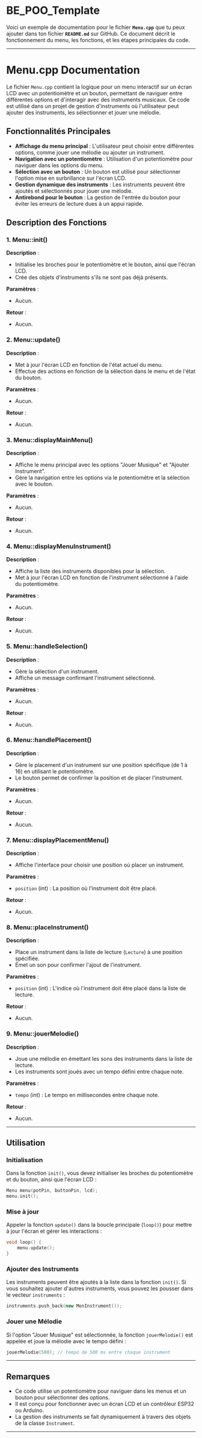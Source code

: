 # BE_POO_Template

Voici un exemple de documentation pour le fichier **`Menu.cpp`** que tu peux ajouter dans ton fichier **`README.md`** sur GitHub. Ce document décrit le fonctionnement du menu, les fonctions, et les étapes principales du code.

---

# Menu.cpp Documentation

Le fichier `Menu.cpp` contient la logique pour un menu interactif sur un écran LCD avec un potentiomètre et un bouton, permettant de naviguer entre différentes options et d'interagir avec des instruments musicaux. Ce code est utilisé dans un projet de gestion d'instruments où l'utilisateur peut ajouter des instruments, les sélectionner et jouer une mélodie. 

## Fonctionnalités Principales

- **Affichage du menu principal** : L'utilisateur peut choisir entre différentes options, comme jouer une mélodie ou ajouter un instrument.
- **Navigation avec un potentiomètre** : Utilisation d'un potentiomètre pour naviguer dans les options du menu.
- **Sélection avec un bouton** : Un bouton est utilisé pour sélectionner l'option mise en surbrillance sur l'écran LCD.
- **Gestion dynamique des instruments** : Les instruments peuvent être ajoutés et sélectionnés pour jouer une mélodie.
- **Antirebond pour le bouton** : La gestion de l'entrée du bouton pour éviter les erreurs de lecture dues à un appui rapide.

## Description des Fonctions

### 1. **Menu::init()**
   **Description** : 
   - Initialise les broches pour le potentiomètre et le bouton, ainsi que l'écran LCD.
   - Crée des objets d'instruments s'ils ne sont pas déjà présents.

   **Paramètres** :
   - Aucun.

   **Retour** :
   - Aucun.

### 2. **Menu::update()**
   **Description** :
   - Met à jour l'écran LCD en fonction de l'état actuel du menu.
   - Effectue des actions en fonction de la sélection dans le menu et de l'état du bouton.

   **Paramètres** :
   - Aucun.

   **Retour** :
   - Aucun.

### 3. **Menu::displayMainMenu()**
   **Description** :
   - Affiche le menu principal avec les options "Jouer Musique" et "Ajouter Instrument".
   - Gère la navigation entre les options via le potentiomètre et la sélection avec le bouton.

   **Paramètres** :
   - Aucun.

   **Retour** :
   - Aucun.

### 4. **Menu::displayMenuInstrument()**
   **Description** :
   - Affiche la liste des instruments disponibles pour la sélection.
   - Met à jour l'écran LCD en fonction de l'instrument sélectionné à l'aide du potentiomètre.

   **Paramètres** :
   - Aucun.

   **Retour** :
   - Aucun.

### 5. **Menu::handleSelection()**
   **Description** :
   - Gère la sélection d'un instrument.
   - Affiche un message confirmant l'instrument sélectionné.

   **Paramètres** :
   - Aucun.

   **Retour** :
   - Aucun.

### 6. **Menu::handlePlacement()**
   **Description** :
   - Gère le placement d'un instrument sur une position spécifique (de 1 à 16) en utilisant le potentiomètre.
   - Le bouton permet de confirmer la position et de placer l'instrument.

   **Paramètres** :
   - Aucun.

   **Retour** :
   - Aucun.

### 7. **Menu::displayPlacementMenu()**
   **Description** :
   - Affiche l'interface pour choisir une position où placer un instrument.

   **Paramètres** :
   - `position` (int) : La position où l'instrument doit être placé.

   **Retour** :
   - Aucun.

### 8. **Menu::placeInstrument()**
   **Description** :
   - Place un instrument dans la liste de lecture (`Lecture`) à une position spécifiée.
   - Émet un son pour confirmer l'ajout de l'instrument.

   **Paramètres** :
   - `position` (int) : L'indice où l'instrument doit être placé dans la liste de lecture.

   **Retour** :
   - Aucun.

### 9. **Menu::jouerMelodie()**
   **Description** :
   - Joue une mélodie en émettant les sons des instruments dans la liste de lecture.
   - Les instruments sont joués avec un tempo défini entre chaque note.

   **Paramètres** :
   - `tempo` (int) : Le tempo en millisecondes entre chaque note.

   **Retour** :
   - Aucun.

---

## Utilisation

### Initialisation

Dans la fonction `init()`, vous devez initialiser les broches du potentiomètre et du bouton, ainsi que l'écran LCD :

```cpp
Menu menu(potPin, buttonPin, lcd);
menu.init();
```

### Mise à jour

Appeler la fonction `update()` dans la boucle principale (`loop()`) pour mettre à jour l'écran et gérer les interactions :

```cpp
void loop() {
    menu.update();
}
```

### Ajouter des Instruments

Les instruments peuvent être ajoutés à la liste dans la fonction `init()`. Si vous souhaitez ajouter d'autres instruments, vous pouvez les pousser dans le vecteur `instruments` :

```cpp
instruments.push_back(new MonInstrument());
```

### Jouer une Mélodie

Si l'option "Jouer Musique" est sélectionnée, la fonction `jouerMelodie()` est appelée et joue la mélodie avec le tempo défini :

```cpp
jouerMelodie(500); // tempo de 500 ms entre chaque instrument
```

---

## Remarques

- Ce code utilise un potentiomètre pour naviguer dans les menus et un bouton pour sélectionner des options.
- Il est conçu pour fonctionner avec un écran LCD et un contrôleur ESP32 ou Arduino.
- La gestion des instruments se fait dynamiquement à travers des objets de la classe `Instrument`.

---


